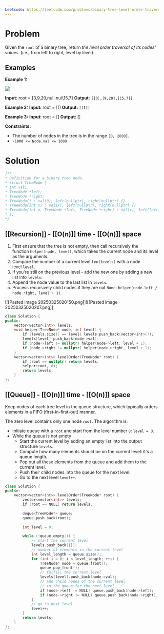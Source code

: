 ```yaml
---
Leetcode: https://leetcode.com/problems/binary-tree-level-order-traversal
---
```

# Problem

Given the `root` of a binary tree, return _the level order traversal of its nodes' values_. (i.e., from left to right, level by level).

## Examples

**Example 1:**

![](https://assets.leetcode.com/uploads/2021/02/19/tree1.jpg)

**Input:** root = [3,9,20,null,null,15,7]
**Output:** `[[3],[9,20],[15,7]]`

**Example 2:**
**Input:** root = [1]
**Output:** `[[1]]`

**Example 3:**
**Input:** root = []
**Output:** []

**Constraints:**
- The number of nodes in the tree is in the range `[0, 2000]`.
- `-1000 <= Node.val <= 1000`

# Solution

```cpp
/**
* Definition for a binary tree node.
* struct TreeNode {
* int val;
* TreeNode *left;
* TreeNode *right;
* TreeNode() : val(0), left(nullptr), right(nullptr) {}
* TreeNode(int x) : val(x), left(nullptr), right(nullptr) {}
* TreeNode(int x, TreeNode *left, TreeNode *right) : val(x), left(left), right(right) {}
* };
*/
```

## [[Recursion]] - [[O(n)]] time - [[O(n)]] space

  1. First ensure that the tree is not empty, then call recursively the function `helper(node, level)`, which takes the current node and its level as the arguments.
  2. Compare the number of a current level `len(levels)` with a node level `level`. 
  3. If you're still on the previous level - add the new one by adding a new list into `levels`.
  4. Append the node value to the last list in `levels`.
  5. Process recursively child nodes if they are not `None`: `helper(node.left / node.right, level + 1)`.

![[Pasted image 20250325020150.png]]![[Pasted image 20250325020207.png]]

```cpp
class Solution {
public:
    vector<vector<int>> levels;
    void helper(TreeNode* node, int level) {
        if (levels.size() == level) levels.push_back(vector<int>());
        levels[level].push_back(node->val);
        if (node->left != nullptr) helper(node->left, level + 1);
        if (node->right != nullptr) helper(node->right, level + 1);
    }
    vector<vector<int>> levelOrder(TreeNode* root) {
        if (root == nullptr) return levels;
        helper(root, 0);
        return levels;
    }
};
```
## [[Queue]] - [[O(n)]] time - [[O(n)]] space

Keep nodes of each tree level in the queue structure, which typically orders elements in a FIFO (first-in-first-out) manner.

The zero level contains only one node `root`. The algorithm is:
- Initiate queue with a `root` and start from the level number `0`: `level = 0`.
- While the queue is not empty
	- Start the current level by adding an empty list into the output structure `levels`.
	- Compute how many elements should be on the current level: it's a queue length.
	- Pop out all these elements from the queue and add them to the current level.
	- Push their child nodes into the queue for the next level.
	- Go to the next level `level++`.

```cpp
class Solution {
public:
    vector<vector<int>> levelOrder(TreeNode* root) {
        vector<vector<int>> levels;
        if (root == NULL) return levels;
        
        deque<TreeNode*> queue;
        queue.push_back(root);
        
        int level = 0;
        
        while (!queue.empty()) {
            // start the current level
            levels.push_back({});
            // number of elements in the current level
            int level_length = queue.size();
            for (int i = 0; i < level_length; ++i) {
                TreeNode* node = queue.front();
                queue.pop_front();
                // fulfill the current level
                levels[level].push_back(node->val);
                // add child nodes of the current level
                // in the queue for the next level
                if (node->left != NULL) queue.push_back(node->left);
                if (node->right != NULL) queue.push_back(node->right);
            }
            // go to next level
            level++;
        }
        return levels;
    }
};
```